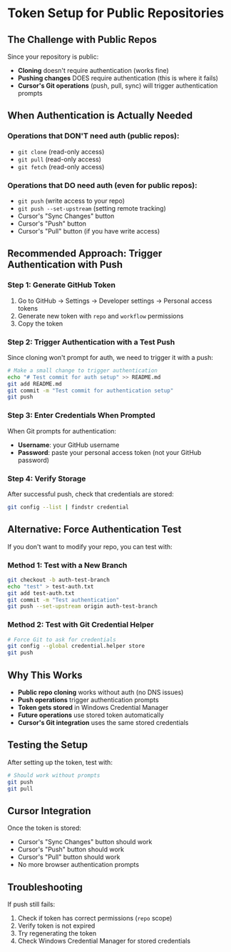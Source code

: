 # Token Setup for Public Repositories

## The Challenge with Public Repos

Since your repository is public:
- **Cloning** doesn't require authentication (works fine)
- **Pushing changes** DOES require authentication (this is where it fails)
- **Cursor's Git operations** (push, pull, sync) will trigger authentication prompts

## When Authentication is Actually Needed

### Operations that DON'T need auth (public repos):
- `git clone` (read-only access)
- `git pull` (read-only access)
- `git fetch` (read-only access)

### Operations that DO need auth (even for public repos):
- `git push` (write access to your repo)
- `git push --set-upstream` (setting remote tracking)
- Cursor's "Sync Changes" button
- Cursor's "Push" button
- Cursor's "Pull" button (if you have write access)

## Recommended Approach: Trigger Authentication with Push

### Step 1: Generate GitHub Token
1. Go to GitHub → Settings → Developer settings → Personal access tokens
2. Generate new token with `repo` and `workflow` permissions
3. Copy the token

### Step 2: Trigger Authentication with a Test Push
Since cloning won't prompt for auth, we need to trigger it with a push:

```bash
# Make a small change to trigger authentication
echo "# Test commit for auth setup" >> README.md
git add README.md
git commit -m "Test commit for authentication setup"
git push
```

### Step 3: Enter Credentials When Prompted
When Git prompts for authentication:
- **Username**: your GitHub username
- **Password**: paste your personal access token (not your GitHub password)

### Step 4: Verify Storage
After successful push, check that credentials are stored:
```bash
git config --list | findstr credential
```

## Alternative: Force Authentication Test

If you don't want to modify your repo, you can test with:

### Method 1: Test with a New Branch
```bash
git checkout -b auth-test-branch
echo "test" > test-auth.txt
git add test-auth.txt
git commit -m "Test authentication"
git push --set-upstream origin auth-test-branch
```

### Method 2: Test with Git Credential Helper
```bash
# Force Git to ask for credentials
git config --global credential.helper store
git push
```

## Why This Works

- **Public repo cloning** works without auth (no DNS issues)
- **Push operations** trigger authentication prompts
- **Token gets stored** in Windows Credential Manager
- **Future operations** use stored token automatically
- **Cursor's Git integration** uses the same stored credentials

## Testing the Setup

After setting up the token, test with:
```bash
# Should work without prompts
git push
git pull
```

## Cursor Integration

Once the token is stored:
- Cursor's "Sync Changes" button should work
- Cursor's "Push" button should work
- Cursor's "Pull" button should work
- No more browser authentication prompts

## Troubleshooting

If push still fails:
1. Check if token has correct permissions (`repo` scope)
2. Verify token is not expired
3. Try regenerating the token
4. Check Windows Credential Manager for stored credentials 